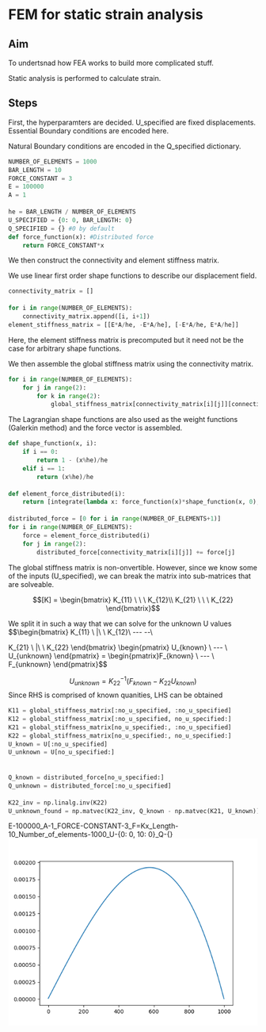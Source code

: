 # FEM for static strain analysis

## Aim
To undertsnad how FEA works to build more complicated stuff.

Static analysis is performed to calculate strain.


## Steps
First, the hyperparamters are decided. U_specified are fixed displacements. Essential Boundary conditions are encoded here.

Natural Boundary conditions are encoded in the Q_specified dictionary.
```python
NUMBER_OF_ELEMENTS = 1000
BAR_LENGTH = 10
FORCE_CONSTANT = 3
E = 100000
A = 1

he = BAR_LENGTH / NUMBER_OF_ELEMENTS
U_SPECIFIED = {0: 0, BAR_LENGTH: 0}
Q_SPECIFIED = {} #0 by default
def force_function(x): #Distributed force
    return FORCE_CONSTANT*x


```



We then construct the connectivity and element stiffness matrix.

We use linear first order shape functions to describe our displacement field.
```python
connectivity_matrix = []

for i in range(NUMBER_OF_ELEMENTS):
    connectivity_matrix.append([i, i+1])
element_stiffness_matrix = [[E*A/he, -E*A/he], [-E*A/he, E*A/he]]
```

Here, the element stiffness matrix is precomputed but it need not be the case for arbitrary shape functions.

We then assemble the global stiffness matrix using the connectivity matrix.
```python
for i in range(NUMBER_OF_ELEMENTS):
    for j in range(2):
        for k in range(2):
            global_stiffness_matrix[connectivity_matrix[i][j]][connectivity_matrix[i][k]] += element_stiffness_matrix[j][k]
```


The Lagrangian shape functions are also used as the weight functions (Galerkin method) and the force vector is assembled.

```python
def shape_function(x, i):
    if i == 0:
        return 1 - (x%he)/he
    elif i == 1:
        return (x%he)/he
    
def element_force_distributed(i):
    return [integrate(lambda x: force_function(x)*shape_function(x, 0), i*he, (i+1)*he), integrate(lambda x: force_function(x)*shape_function(x, 1), i*he, (i+1)*he)]

distributed_force = [0 for i in range(NUMBER_OF_ELEMENTS+1)]
for i in range(NUMBER_OF_ELEMENTS):
    force = element_force_distributed(i)
    for j in range(2):
        distributed_force[connectivity_matrix[i][j]] += force[j]
```


The global stiffness matrix is non-onvertible. However, since we know some of the inputs (U_specified), we can break the matrix into sub-matrices that are solveable.

$$[K] = \begin{bmatrix}
K_{11} \ \ \ K_{12}\\ 
K_{21} \ \ \ K_{22}
\end{bmatrix}$$

We split it in such a way that we can solve for the unknown U values
$$\begin{bmatrix}
K_{11} \ |\ \ K_{12}\\ 
--- --\\

K_{21} \  |\ \ K_{22}
\end{bmatrix} \begin{pmatrix}
U_{known} \\
--- \\
U_{unknown}
\end{pmatrix} = \begin{pmatrix}F_{known} \\
--- \\
F_{unknown}
\end{pmatrix}$$


$$U_{unknown} = K_{22}^{-1}(F_{known} - K_{22}U_{known})$$
Since RHS is comprised of known quanities, LHS can be obtained



```python
K11 = global_stiffness_matrix[:no_u_specified, :no_u_specified]
K12 = global_stiffness_matrix[:no_u_specified, no_u_specified:]
K21 = global_stiffness_matrix[no_u_specified:, :no_u_specified]
K22 = global_stiffness_matrix[no_u_specified:, no_u_specified:]
U_known = U[:no_u_specified]
U_unknown = U[no_u_specified:]


Q_known = distributed_force[no_u_specified:]
Q_unknown = distributed_force[:no_u_specified]

K22_inv = np.linalg.inv(K22)
U_unknown_found = np.matvec(K22_inv, Q_known - np.matvec(K21, U_known))
```

E-100000_A-1_FORCE-CONSTANT-3_F=Kx_Length-10_Number_of_elements-1000_U-{0: 0, 10: 0}_Q-{}
![E-100000_A-1_FORCE-CONSTANT-3_F=Kx_Length-10_Number_of_elements-1000_U-{0: 0, 10: 0}_Q-{}](<E-100000_A-1_FORCE-CONSTANT-3_F=Kx_Length-10_Number_of_elements-1000_U-{0: 0, 10: 0}_Q-{}.png>)
